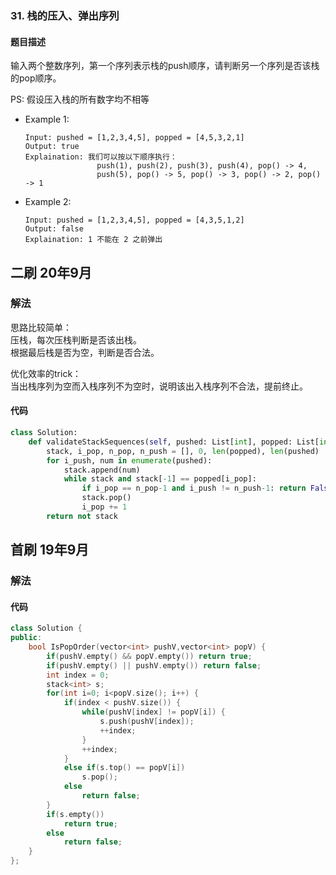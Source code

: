 ### 31. 栈的压入、弹出序列
#### 题目描述
输入两个整数序列，第一个序列表示栈的push顺序，请判断另一个序列是否该栈的pop顺序。  

PS: 假设压入栈的所有数字均不相等
- Example 1:
    ```
    Input: pushed = [1,2,3,4,5], popped = [4,5,3,2,1]
    Output: true
    Explaination: 我们可以按以下顺序执行：
                    push(1), push(2), push(3), push(4), pop() -> 4,
                    push(5), pop() -> 5, pop() -> 3, pop() -> 2, pop() -> 1
    ```  
- Example 2:
    ```
    Input: pushed = [1,2,3,4,5], popped = [4,3,5,1,2]
    Output: false
    Explaination: 1 不能在 2 之前弹出
    ```  

## 二刷 20年9月
### 解法
思路比较简单：  
压栈，每次压栈判断是否该出栈。  
根据最后栈是否为空，判断是否合法。  

优化效率的trick：  
当出栈序列为空而入栈序列不为空时，说明该出入栈序列不合法，提前终止。
#### 代码
```python
class Solution:
    def validateStackSequences(self, pushed: List[int], popped: List[int]) -> bool:        
        stack, i_pop, n_pop, n_push = [], 0, len(popped), len(pushed)
        for i_push, num in enumerate(pushed):
            stack.append(num)
            while stack and stack[-1] == popped[i_pop]:
                if i_pop == n_pop-1 and i_push != n_push-1: return False
                stack.pop()
                i_pop += 1
        return not stack
```

## 首刷 19年9月
### 解法
#### 代码
```cpp
class Solution {
public:
    bool IsPopOrder(vector<int> pushV,vector<int> popV) {
        if(pushV.empty() && popV.empty()) return true;
        if(pushV.empty() || pushV.empty()) return false;
        int index = 0;
        stack<int> s;
        for(int i=0; i<popV.size(); i++) {
            if(index < pushV.size()) {
                while(pushV[index] != popV[i]) {
                    s.push(pushV[index]);
                    ++index;
                }
                ++index;
            }
            else if(s.top() == popV[i])
                s.pop();
            else
                return false;
        }
        if(s.empty())
            return true;
        else
            return false;
    }
};
```